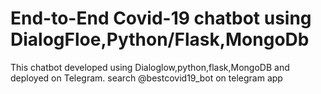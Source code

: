# End-to-End Covid-19 chatbot using DialogFloe,Python/Flask,MongoDb
This chatbot developed using Dialoglow,python,flask,MongoDB and deployed on Telegram. search @bestcovid19_bot on telegram app

